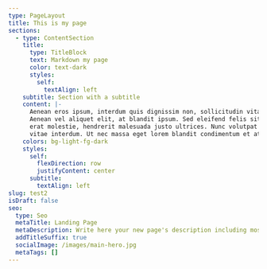 ```yaml
---
type: PageLayout
title: This is my page
sections:
  - type: ContentSection
    title:
      type: TitleBlock
      text: Markdown my page
      color: text-dark
      styles:
        self:
          textAlign: left
    subtitle: Section with a subtitle
    content: |-
      Aenean eros ipsum, interdum quis dignissim non, sollicitudin vitae nisl.
      Aenean vel aliquet elit, at blandit ipsum. Sed eleifend felis sit amet
      erat molestie, hendrerit malesuada justo ultrices. Nunc volutpat at erat
      vitae interdum. Ut nec massa eget lorem blandit condimentum et at risus.
    colors: bg-light-fg-dark
    styles:
      self:
        flexDirection: row
        justifyContent: center
      subtitle:
        textAlign: left
slug: test2
isDraft: false
seo:
  type: Seo
  metaTitle: Landing Page
  metaDescription: Write here your new page's description including most relevant keywords.
  addTitleSuffix: true
  socialImage: /images/main-hero.jpg
  metaTags: []
---
```

